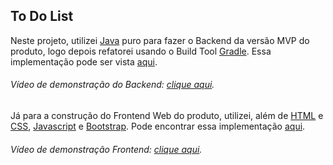<h2>To Do List</h2>

<p>
Neste projeto, utilizei <a href="https://www.java.com/pt-BR/">Java</a> puro para fazer o Backend da versão MVP do produto, logo depois refatorei usando o Build Tool <a href="https://gradle.org/">Gradle</a>. Essa implementação pode ser vista <a href="https://github.com/jgmarquesm/To-Do-List/tree/main/Backend">aqui</a>.
</p>
<h6>Vídeo de demonstração do Backend: <a href="https://www.linkedin.com/posts/jgmarquesm_acelerazg-versionamento-caejdigo-activity-6964988342270603264-B3LF?utm_source=linkedin_share&utm_medium=member_desktop_web">clique aqui</a>.</h6>


<p>
Já para a construção do Frontend Web do produto, utilizei, além de <a href="https://developer.mozilla.org/en-US/docs/Web/HTML">HTML</a> e <a href="https://developer.mozilla.org/en-US/docs/Web/CSS">CSS</a>, <a href="https://www.javascript.com/">Javascript</a> e <a href="https://getbootstrap.com/">Bootstrap</a>.
Pode encontrar essa implementação <a href="https://github.com/jgmarquesm/To-Do-List/tree/main/Frontend">aqui</a>.
</p>
<h6>Vídeo de demonstração Frontend: <a href="https://www.linkedin.com/feed/update/urn:li:activity:6970224757749235712/">clique aqui</a>.</h6>


